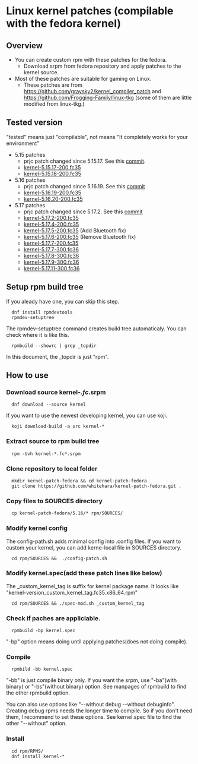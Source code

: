 # Linux kernel patches (compilable with the fedora kernel)
## Overview
- You can create custom rpm with these patches for the fedora.
  - Download srpm from fedora repository and apply patches to the kernel source.
- Most of these patches are suitable for gaming on Linux.
  - These patches are from https://github.com/graysky2/kernel_compiler_patch and https://github.com/Frogging-Family/linux-tkg (some of them are little modified from linux-tkg.)

## Tested version
"tested" means just "compilable", not means "It completely works for your environment"
- 5.15 patches
  -  prjc patch changed since 5.15.17. See this [commit](https://github.com/whitehara/kernel-patch-fedora/commit/70d3603eac1756d536b83e35c9ae9e9c26e4d509).
  -  [kernel-5.15.17-200.fc35](https://koji.fedoraproject.org/koji/buildinfo?buildID=1909364)
  -  [kernel-5.15.18-200.fc35](https://koji.fedoraproject.org/koji/buildinfo?buildID=1909970)
- 5.16 patches
  -  prjc patch changed since 5.16.19. See this [commit](https://github.com/whitehara/kernel-patch-fedora/commit/7d12a293c08f33ae931f88dfc7cd49019351baca)
  -  [kernel-5.16.19-200.fc35](https://koji.fedoraproject.org/koji/buildinfo?buildID=1944282)
  -  [kernel-5.16.20-200.fc35](https://koji.fedoraproject.org/koji/buildinfo?buildID=1948783)
- 5.17 patches
  -  prjc patch changed since 5.17.2. See this [commit](https://github.com/whitehara/kernel-patch-fedora/commit/7d12a293c08f33ae931f88dfc7cd49019351baca)
  -  [kernel-5.17.2-200.fc35](https://koji.fedoraproject.org/koji/buildinfo?buildID=1944304)
  -  [kernel-5.17.4-200.fc35](https://koji.fedoraproject.org/koji/buildinfo?buildID=1953626)
  -  [kernel-5.17.5-200.fc35](https://koji.fedoraproject.org/koji/buildinfo?buildID=1957442) (Add Bluetooth fix)
  -  [kernel-5.17.6-200.fc35](https://koji.fedoraproject.org/koji/buildinfo?buildID=1964169) (Remove Bluetooth fix)
  -  [kernel-5.17.7-200.fc35](https://koji.fedoraproject.org/koji/buildinfo?buildID=1965517)
  -  [kernel-5.17.7-300.fc36](https://koji.fedoraproject.org/koji/buildinfo?buildID=1965519)
  -  [kernel-5.17.8-300.fc36](https://koji.fedoraproject.org/koji/buildinfo?buildID=1966665)
  -  [kernel-5.17.9-300.fc36](https://koji.fedoraproject.org/koji/buildinfo?buildID=1968153)
  -  [kernel-5.17.11-300.fc36](https://koji.fedoraproject.org/koji/buildinfo?buildID=1970749)

## Setup rpm build tree
If you aleady have one, you can skip this step.

      dnf install rpmdevtools
      rpmdev-setuptree
The rpmdev-setuptree command creates build tree automaticaly.
You can check where it is like this.

      rpmbuild --showrc | grep _topdir
In this document, the _topdir is just "rpm".
## How to use
### Download source kernel-*.fc*.srpm

      dnf download --source kernel
If you want to use the newest developing kernel, you can use koji.

      koji download-build -a src kernel-*

### Extract source to rpm build tree

      rpm -Uvh kernel-*.fc*.srpm

### Clone repository to local folder

      mkdir kernel-patch-fedora && cd kernel-patch-fedora
      git clone https://github.com/whitehara/kernel-patch-fedora.git .

### Copy files to SOURCES directory

      cp kernel-patch-fedora/5.16/* rpm/SOURCES/

### Modify kernel config
The config-path.sh adds minimal config into .config files.
If you want to custom your kernel, you can add kerne-local file in SOURCES directory.

      cd rpm/SOURCES &&  ./config-patch.sh
### Modify kernel.spec(add these patch lines like below)
The _custom_kernel_tag is suffix for kernel package name. It looks like "kernel-version_custom_kernel_tag.fc35.x86_64.rpm"

      cd rpm/SOURCES && ./spec-mod.sh _custom_kernel_tag
### Check if paches are appliciable.

      rpmbuild -bp kernel.spec

"-bp" option means doing until applying patches(does not doing compile).

### Compile

      rpmbild -bb kernel.spec
"-bb" is just compile binary only. If you want the srpm, use "-ba"(with binary) or "-bs"(without binary) option. See manpages of rpmbuild to find the other rpmbuild option.

You can also use options like "--without debug --without debuginfo". Creating debug rpms needs the longer time to compile. So if you don't need them, I recommend to set these options. See kernel.spec file to find the other "--without" option.
### Install
      cd rpm/RPMS/
      dnf install kernel-*

